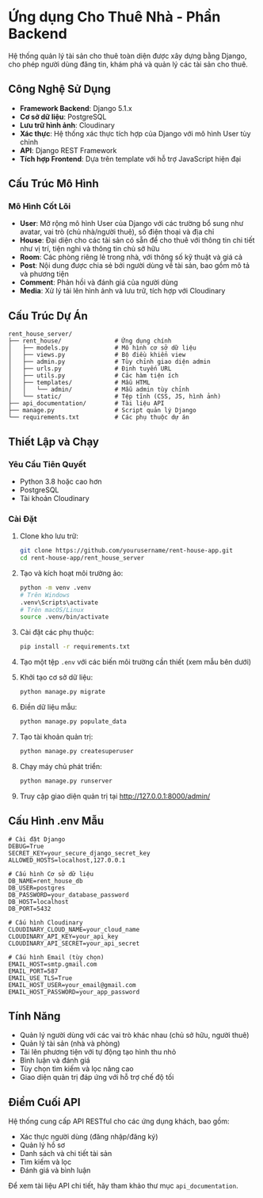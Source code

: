 # Ứng dụng Cho Thuê Nhà - Phần Backend

Hệ thống quản lý tài sản cho thuê toàn diện được xây dựng bằng Django, cho phép người dùng đăng tin, khám phá và quản lý các tài sản cho thuê.

## Công Nghệ Sử Dụng

- **Framework Backend**: Django 5.1.x
- **Cơ sở dữ liệu**: PostgreSQL
- **Lưu trữ hình ảnh**: Cloudinary
- **Xác thực**: Hệ thống xác thực tích hợp của Django với mô hình User tùy chỉnh
- **API**: Django REST Framework
- **Tích hợp Frontend**: Dựa trên template với hỗ trợ JavaScript hiện đại

## Cấu Trúc Mô Hình

### Mô Hình Cốt Lõi

- **User**: Mở rộng mô hình User của Django với các trường bổ sung như avatar, vai trò (chủ nhà/người thuê), số điện thoại và địa chỉ
- **House**: Đại diện cho các tài sản có sẵn để cho thuê với thông tin chi tiết như vị trí, tiện nghi và thông tin chủ sở hữu
- **Room**: Các phòng riêng lẻ trong nhà, với thông số kỹ thuật và giá cả
- **Post**: Nội dung được chia sẻ bởi người dùng về tài sản, bao gồm mô tả và phương tiện
- **Comment**: Phản hồi và đánh giá của người dùng
- **Media**: Xử lý tải lên hình ảnh và lưu trữ, tích hợp với Cloudinary

## Cấu Trúc Dự Án

```
rent_house_server/
├── rent_house/               # Ứng dụng chính
│   ├── models.py             # Mô hình cơ sở dữ liệu
│   ├── views.py              # Bộ điều khiển view
│   ├── admin.py              # Tùy chỉnh giao diện admin
│   ├── urls.py               # Định tuyến URL
│   ├── utils.py              # Các hàm tiện ích
│   ├── templates/            # Mẫu HTML
│   │   └── admin/            # Mẫu admin tùy chỉnh
│   └── static/               # Tệp tĩnh (CSS, JS, hình ảnh)
├── api_documentation/        # Tài liệu API
├── manage.py                 # Script quản lý Django
└── requirements.txt          # Các phụ thuộc dự án
```

## Thiết Lập và Chạy

### Yêu Cầu Tiên Quyết

- Python 3.8 hoặc cao hơn
- PostgreSQL
- Tài khoản Cloudinary

### Cài Đặt

1. Clone kho lưu trữ:
    ```bash
    git clone https://github.com/yourusername/rent-house-app.git
    cd rent-house-app/rent_house_server
    ```

2. Tạo và kích hoạt môi trường ảo:
    ```bash
    python -m venv .venv
    # Trên Windows
    .venv\Scripts\activate
    # Trên macOS/Linux
    source .venv/bin/activate
    ```

3. Cài đặt các phụ thuộc:
    ```bash
    pip install -r requirements.txt
    ```

4. Tạo một tệp `.env` với các biến môi trường cần thiết (xem mẫu bên dưới)

5. Khởi tạo cơ sở dữ liệu:
    ```bash
    python manage.py migrate
    ```

6. Điền dữ liệu mẫu:
    ```bash
    python manage.py populate_data
    ```

7. Tạo tài khoản quản trị:
    ```bash
    python manage.py createsuperuser
    ```

8. Chạy máy chủ phát triển:
    ```bash
    python manage.py runserver
    ```

9. Truy cập giao diện quản trị tại http://127.0.0.1:8000/admin/

## Cấu Hình .env Mẫu

```
# Cài đặt Django
DEBUG=True
SECRET_KEY=your_secure_django_secret_key
ALLOWED_HOSTS=localhost,127.0.0.1

# Cấu hình Cơ sở dữ liệu
DB_NAME=rent_house_db
DB_USER=postgres
DB_PASSWORD=your_database_password
DB_HOST=localhost
DB_PORT=5432

# Cấu hình Cloudinary
CLOUDINARY_CLOUD_NAME=your_cloud_name
CLOUDINARY_API_KEY=your_api_key
CLOUDINARY_API_SECRET=your_api_secret

# Cấu hình Email (tùy chọn)
EMAIL_HOST=smtp.gmail.com
EMAIL_PORT=587
EMAIL_USE_TLS=True
EMAIL_HOST_USER=your_email@gmail.com
EMAIL_HOST_PASSWORD=your_app_password
```

## Tính Năng

- Quản lý người dùng với các vai trò khác nhau (chủ sở hữu, người thuê)
- Quản lý tài sản (nhà và phòng)
- Tải lên phương tiện với tự động tạo hình thu nhỏ
- Bình luận và đánh giá
- Tùy chọn tìm kiếm và lọc nâng cao
- Giao diện quản trị đáp ứng với hỗ trợ chế độ tối

## Điểm Cuối API

Hệ thống cung cấp API RESTful cho các ứng dụng khách, bao gồm:

- Xác thực người dùng (đăng nhập/đăng ký)
- Quản lý hồ sơ
- Danh sách và chi tiết tài sản
- Tìm kiếm và lọc
- Đánh giá và bình luận

Để xem tài liệu API chi tiết, hãy tham khảo thư mục `api_documentation`.
